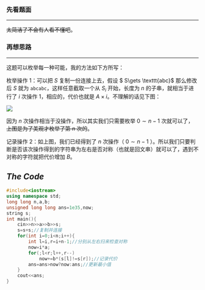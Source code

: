 ### 先看题面


------------
~~太简洁了不会有人看不懂吧~~。

### 再想思路


------------
这题可以枚举每一种可能，我的方法如下方所写：

枚举操作 1：可以把 $S$ 复制一份连接上去，假设 $ S\gets \texttt{abc}$ 那么修改后 $S$ 就为 $\texttt{abcabc}$，这样任意截取一个从 $S_i$ 开始，长度为 $n$ 的子串，就相当于进行了 $i$ 次操作 1，相应的，代价也就是 $A \times i$。不理解的话见下图：

![](https://cdn.luogu.com.cn/upload/image_hosting/h5pjgrzi.png)

因为 $n$ 次操作相当于没操作，所以其实我们只需要枚举 $0 \sim n-1$ 次就可以了，~~上图是为了美观才枚举了第 $n$ 次的~~。

记录操作 2：如上图，我们已经得到了 $n$ 次操作（ $0 \sim n-1$ ）。所以我们只要判断是否该次操作得到的字符串为左右是否对称（也就是回文串）就可以了，遇到不对称的字符就把代价增加 $B$。

## _**The Code**_
```cpp
#include<iostream>
using namespace std;
long long n,a,b;
unsigned long long ans=1e35,now;
string s;
int main(){
	cin>>n>>a>>b>>s;
	s=s+s;//复制并连接
	for(int i=0;i<n;i++){
		int l=i,r=i+n-1;//分别从左右扫来检查对称
		now=i*a;
		for(;l<r;l++,r--)
			now+=b*(s[l]!=s[r]);//记录代价
		ans=ans>now?now:ans;//更新最小值
	}
	cout<<ans;
}
```



